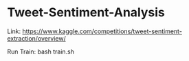 # Tweet-Sentiment-Analysis
Link: <https://www.kaggle.com/competitions/tweet-sentiment-extraction/overview/>

Run Train: bash train.sh
